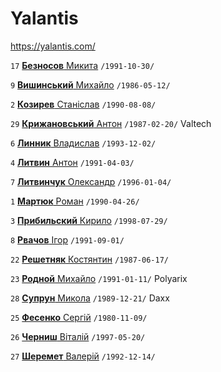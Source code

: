 # Yalantis

https://yalantis.com/

`17` [**Безносов** Микита](/players/beznosov.mykyta.19911030.jpg) `/1991-10-30/`

`9` [**Вишинський** Михайло](/players/vyshynskiy.mykhailo.19860512.jpg) `/1986-05-12/`

`2` [**Козирев** Станiслав](/players/kozyrev.stanislav.19090808.jpg) `/1990-08-08/`

`29` [**Крижановський** Антон](/players/kryzhanovkyi.anton.19872002.jpg) `/1987-02-20/` Valtech

`6` [**Линник** Владислав](/players/lynnik.vladislav.19931202.jpg) `/1993-12-02/`

`4` [**Литвин** Антон](/players/lytvyn.anton.19910403.jpg) `/1991-04-03/`

`7` [**Литвинчук** Олександр](/players/lytvynchuk.aleksandr.19960104.jpg) `/1996-01-04/`

`1` [**Мартюк** Роман](/players/martyuk.roman.19900426.jpg) `/1990-04-26/`

`3` [**Прибильский** Кирило](/players/prybylskiy.kyrylo.19980729.jpg) `/1998-07-29/`

`8` [**Рвачов** Iгор](/players/rvachov.igor.19910901.jpg) `/1991-09-01/`

`22` [**Решетняк** Костянтин](/players/reshetnyak.kostiantin.19870617.jpg) `/1987-06-17/`

`23` [**Родной** Михайло](/players/rodnoy.mykhailo.19910111.jpg) `/1991-01-11/` Polyarix

`28` [**Супрун** Микола](/players/suprun.mykola.19891221.jpg) `/1989-12-21/` Daxx

`25` [**Фесенко** Сергiй](/players/fesenko.sergiy.19801109.jpg) `/1980-11-09/`

`26` [**Черниш** Вiталiй](/players/chernysh.vitaliy.19970520.jpg) `/1997-05-20/`

`27` [**Шеремет** Валерiй](/players/sheremet.valerii.19921214.jpg) `/1992-12-14/`
